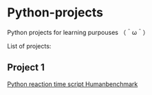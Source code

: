 # Python-projects

Python projects for learning purpouses （＾ω＾）

List of projects:

## Project 1
[Python reaction time script Humanbenchmark](https://github.com/SaintLaurel/Python-projects/tree/main/Python%20reaction%20time%20script%20Humanbenchmark)
